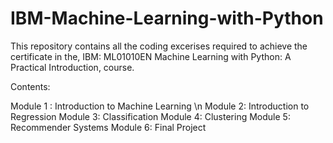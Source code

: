 # IBM-Machine-Learning-with-Python
This repository contains all the coding excerises required to achieve the certificate in the, IBM: ML01010EN Machine Learning with Python: A Practical Introduction, course.

Contents:

Module 1 : Introduction to Machine Learning \n
Module 2: Introduction to Regression
Module 3: Classification
Module 4: Clustering
Module 5: Recommender Systems
Module 6: Final Project
